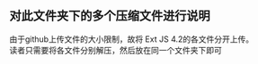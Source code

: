 ## 对此文件夹下的多个压缩文件进行说明
由于github上传文件的大小限制，故将 Ext JS 4.2的各文件分开上传。            
读者只需要将各文件分别解压，然后放在同一个文件夹下即可
